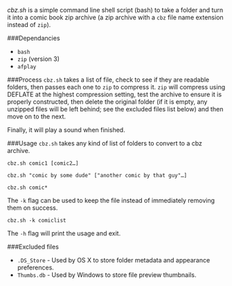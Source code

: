 *cbz.sh* is a simple command line shell script (bash) to take a folder and turn it into a comic book zip archive (a zip archive with a `cbz` file name extension instead of `zip`).


###Dependancies
* `bash`
* `zip` (version 3)
* `afplay`

###Process
`cbz.sh` takes a list of file, check to see if they are readable folders, then passes each one to `zip` to compress it. `zip` will compress using DEFLATE at the highest compression setting, test the archive to ensure it is properly constructed, then delete the original folder (if it is empty, any unzipped files will be left behind; see the excluded files list below) and then move on to the next.

Finally, it will play a sound when finished.

###Usage
`cbz.sh` takes any kind of list of folders to convert to a cbz archive.

    cbz.sh comic1 [comic2…]

    cbz.sh "comic by some dude" ["another comic by that guy"…]

    cbz.sh comic*
    
The `-k` flag can be used to keep the file instead of immediately removing them on success.

    cbz.sh -k comiclist

The `-h` flag will print the usage and exit.


###Excluded files
* `.DS_Store` - Used by OS X to store folder metadata and appearance preferences.
* `Thumbs.db` - Used by Windows to store file preview thumbnails.